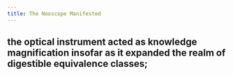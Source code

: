 ```yaml
---
title: The Nooscope Manifested
---
```


## the optical instrument acted as knowledge magnification insofar as it expanded the realm of digestible equivalence classes;
